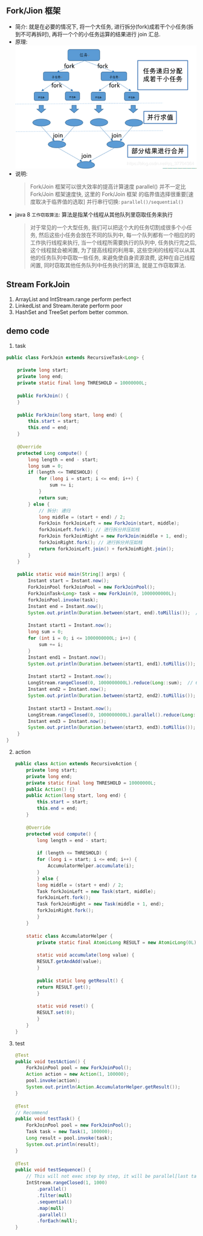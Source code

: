 ## Fork/Jion 框架

- 简介: 就是在必要的情况下, 将一个大任务, 进行拆分(fork)成若干个小任务(拆到不可再拆时), 再将一个个的小任务运算的结果进行 join 汇总.
- 原理:
  ![ForkJoin](/static/image/java/ForkJoin.png)
- 说明:
  > Fork/Join 框架可以很大效率的提高计算速度
  > parallel() 并不一定比 Fork/Join 框架速度快, 这里的 Fork/Join 框架 的临界值选择很重要[速度取决于临界值的选取]
  > 并行串行切换: `parallel()/sequential()`
- java 8 `工作窃取算法`: 算法是指某个线程从其他队列里窃取任务来执行
  > 对于常见的一个大型任务, 我们可以把这个大的任务切割成很多个小任务, 然后这些小任务会放在不同的队列中,
  > 每一个队列都有一个相应的的工作执行线程来执行, 当一个线程所需要执行的队列中, 任务执行完之后, 这个线程就会被闲置,
  > 为了提高线程的利用率, 这些空闲的线程可以从其他的任务队列中窃取一些任务, 来避免使自身资源浪费, 这种在自己线程闲置,
  > 同时窃取其他任务队列中任务执行的算法, 就是工作窃取算法.

## Stream ForkJoin

1. ArrayList and IntStream.range perform perfect
2. LinkedList and Stream.iterate perform poor
3. HashSet and TreeSet perfom better common.

## demo code

1. task

```java
public class ForkJoin extends RecursiveTask<Long> {

    private long start;
    private long end;
    private static final long THRESHOLD = 10000000L;

    public ForkJoin() {
    }

    public ForkJoin(long start, long end) {
        this.start = start;
        this.end = end;
    }

    @Override
    protected Long compute() {
        long length = end - start;
        long sum = 0;
        if (length <= THRESHOLD) {
            for (long i = start; i <= end; i++) {
                sum += i;
            }
            return sum;
        } else {
            // 拆分: 递归
            long middle = (start + end) / 2;
            ForkJoin forkJoinLeft = new ForkJoin(start, middle);
            forkJoinLeft.fork(); // 进行拆分并压如栈
            ForkJoin forkJoinRight = new ForkJoin(middle + 1, end);
            forkJoinRight.fork(); // 进行拆分并压如栈
            return forkJoinLeft.join() + forkJoinRight.join();
        }
    }

    public static void main(String[] args) {
        Instant start = Instant.now();
        ForkJoinPool forkJoinPool = new ForkJoinPool();
        ForkJoinTask<Long> task = new ForkJoin(0, 1000000000L);
        forkJoinPool.invoke(task);
        Instant end = Instant.now();
        System.out.println(Duration.between(start, end).toMillis());  // 228

        Instant start1 = Instant.now();
        long sum = 0;
        for (int i = 0; i <= 1000000000L; i++) {
            sum += i;
        }
        Instant end1 = Instant.now();
        System.out.println(Duration.between(start1, end1).toMillis());  // 542

        Instant start2 = Instant.now();
        LongStream.rangeClosed(0, 1000000000L).reduce(Long::sum);  // 638
        Instant end2 = Instant.now();
        System.out.println(Duration.between(start2, end2).toMillis());

        Instant start3 = Instant.now();
        LongStream.rangeClosed(0, 1000000000L).parallel().reduce(Long::sum);
        Instant end3 = Instant.now();
        System.out.println(Duration.between(start3, end3).toMillis()); //  393
    }
}
```

2. action

   ```java
   public class Action extends RecursiveAction {
       private long start;
       private long end;
       private static final long THRESHOLD = 10000000L;
       public Action() {}
       public Action(long start, long end) {
           this.start = start;
           this.end = end;
       }

       @Override
       protected void compute() {
           long length = end - start;

           if (length <= THRESHOLD) {
           for (long i = start; i <= end; i++) {
               AccumulatorHelper.accumulate(i);
           }
           } else {
           long middle = (start + end) / 2;
           Task forkJoinLeft = new Task(start, middle);
           forkJoinLeft.fork();
           Task forkJoinRight = new Task(middle + 1, end);
           forkJoinRight.fork();
           }
       }

       static class AccumulatorHelper {
           private static final AtomicLong RESULT = new AtomicLong(0L);

           static void accumulate(long value) {
           RESULT.getAndAdd(value);
           }

           public static long getResult() {
           return RESULT.get();
           }

           static void reset() {
           RESULT.set(0);
           }
       }
   }
   ```

3. test

   ```java
   @Test
   public void testAction() {
       ForkJoinPool pool = new ForkJoinPool();
       Action action = new Action(1, 100000);
       pool.invoke(action);
       System.out.println(Action.AccumulatorHelper.getResult());
   }

   @Test
   // Recommend
   public void testTask() {
       ForkJoinPool pool = new ForkJoinPool();
       Task task = new Task(1, 100000);
       Long result = pool.invoke(task);
       System.out.println(result);
   }

   @Test
   public void testSequence() {
       // This will not exec step by step, it will be parallel[last tag]
       IntStream.rangeClosed(1, 1000)
           .parallel()
           .filter(null)
           .sequential()
           .map(null)
           .parallel()
           .forEach(null);
   }
   ```
